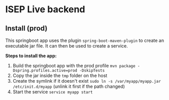 # ISEP Live backend

## Install (prod)
This springboot app uses the plugin `spring-boot-maven-plugin` to create an executable jar file.
It can then be used to create a service.

**Steps to install the app:**
1. Build the springboot app with the prod profile `mvn package -Dspring.profiles.active=prod -DskipTests`
2. Copy the jar inside the `tmp` folder on the host
3. Create the symlink if it doesn't exist `sudo ln -s /var/myapp/myapp.jar /etc/init.d/myapp` 
(unlink it first if the path changed)
4. Start the service `service myapp start`
